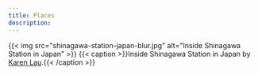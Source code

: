 ```yaml
---
title: Places
description:
---
```

{{< img src="shinagawa-station-japan-blur.jpg" alt="Inside Shinagawa Station in Japan" >}}
{{< caption >}}Inside Shinagawa Station in Japan by [Karen Lau](https://unsplash.com/photos/z_S5m-dqADA).{{< /caption >}}